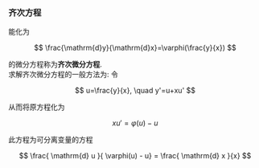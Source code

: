 ### 齐次方程

能化为

$$
\frac{\mathrm{d}y}{\mathrm{d}x}=\varphi(\frac{y}{x})
$$

的微分方程称为**齐次微分方程**. <BR>
求解齐次微分方程的一般方法为:
令

$$
u=\frac{y}{x}, \quad y'=u+xu'
$$

从而将原方程化为

$$
xu'=\varphi(u)-u
$$

此方程为可分离变量的方程

$$
\frac{ \mathrm{d} u }{ \varphi(u) - u} = \frac{ \mathrm{d} x }{x}
$$
